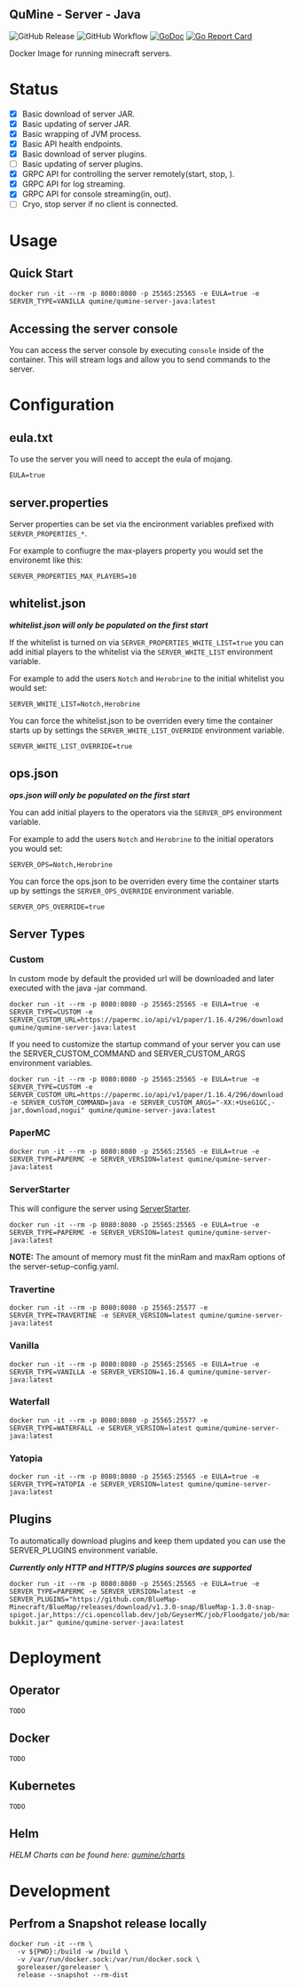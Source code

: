 QuMine - Server - Java
---
![GitHub Release](https://img.shields.io/github/v/release/qumine/qumine-server-java)
![GitHub Workflow](https://img.shields.io/github/workflow/status/qumine/qumine-server-java/release)
[![GoDoc](https://godoc.org/github.com/qumine/qumine-server-java?status.svg)](https://godoc.org/github.com/qumine/qumine-server-java)
[![Go Report Card](https://goreportcard.com/badge/github.com/qumine/qumine-server-java)](https://goreportcard.com/report/github.com/qumine/qumine-server-java)

Docker Image for running minecraft servers.

# Status

- [X] Basic download of server JAR.
- [X] Basic updating of server JAR.
- [X] Basic wrapping of JVM process.
- [X] Basic API health endpoints.
- [X] Basic download of server plugins.
- [ ] Basic updating of server plugins.
- [X] GRPC API for controlling the server remotely(start, stop, ).
- [X] GRPC API for log streaming.
- [X] GRPC API for console streaming(in, out).
- [ ] Cryo, stop server if no client is connected.

# Usage

## Quick Start

```
docker run -it --rm -p 8080:8080 -p 25565:25565 -e EULA=true -e SERVER_TYPE=VANILLA qumine/qumine-server-java:latest
```

## Accessing the server console

You can access the server console by executing ```console``` inside of the container. This will stream logs and allow you to send commands to the server.

# Configuration

## eula.txt

To use the server you will need to accept the eula of mojang.
```
EULA=true
```

## server.properties

Server properties can be set via the encironment variables prefixed with ```SERVER_PROPERTIES_*```.

For example to confiugre the max-players property you would set the environemt like this:
```
SERVER_PROPERTIES_MAX_PLAYERS=10
```

## whitelist.json

***whitelist.json will only be populated on the first start***

If the whitelist is turned on via ```SERVER_PROPERTIES_WHITE_LIST=true``` you can add initial players to the whitelist via the ```SERVER_WHITE_LIST``` environment variable.

For example to add the users ```Notch``` and ```Herobrine``` to the initial whitelist you would set:
```
SERVER_WHITE_LIST=Notch,Herobrine
```

You can force the whitelist.json to be overriden every time the container starts up by settings the ```SERVER_WHITE_LIST_OVERRIDE``` environment variable.
```
SERVER_WHITE_LIST_OVERRIDE=true
```

## ops.json

***ops.json will only be populated on the first start***

You can add initial players to the operators via the ```SERVER_OPS``` environment variable.

For example to add the users ```Notch``` and ```Herobrine``` to the initial operators you would set:
```
SERVER_OPS=Notch,Herobrine
```

You can force the ops.json to be overriden every time the container starts up by settings the ```SERVER_OPS_OVERRIDE``` environment variable.
```
SERVER_OPS_OVERRIDE=true
```

## Server Types

### Custom

In custom mode by default the provided url will be downloaded and later executed with the java -jar command.
```
docker run -it --rm -p 8080:8080 -p 25565:25565 -e EULA=true -e SERVER_TYPE=CUSTOM -e SERVER_CUSTOM_URL=https://papermc.io/api/v1/paper/1.16.4/296/download qumine/qumine-server-java:latest
```

If you need to customize the startup command of your server you can use the SERVER_CUSTOM_COMMAND and SERVER_CUSTOM_ARGS environment variables.
```
docker run -it --rm -p 8080:8080 -p 25565:25565 -e EULA=true -e SERVER_TYPE=CUSTOM -e SERVER_CUSTOM_URL=https://papermc.io/api/v1/paper/1.16.4/296/download -e SERVER_CUSTOM_COMMAND=java -e SERVER_CUSTOM_ARGS="-XX:+UseG1GC,-jar,download,nogui" qumine/qumine-server-java:latest
```

### PaperMC

```
docker run -it --rm -p 8080:8080 -p 25565:25565 -e EULA=true -e SERVER_TYPE=PAPERMC -e SERVER_VERSION=latest qumine/qumine-server-java:latest
```

### ServerStarter

This will configure the server using [ServerStarter](https://github.com/Yoosk/ServerStarter).
```
docker run -it --rm -p 8080:8080 -p 25565:25565 -e EULA=true -e SERVER_TYPE=PAPERMC -e SERVER_VERSION=latest qumine/qumine-server-java:latest
```

**NOTE:** The amount of memory must fit the minRam and maxRam options of the server-setup-config.yaml.

### Travertine

```
docker run -it --rm -p 8080:8080 -p 25565:25577 -e SERVER_TYPE=TRAVERTINE -e SERVER_VERSION=latest qumine/qumine-server-java:latest
```

### Vanilla

```
docker run -it --rm -p 8080:8080 -p 25565:25565 -e EULA=true -e SERVER_TYPE=VANILLA -e SERVER_VERSION=1.16.4 qumine/qumine-server-java:latest
```

### Waterfall

```
docker run -it --rm -p 8080:8080 -p 25565:25577 -e SERVER_TYPE=WATERFALL -e SERVER_VERSION=latest qumine/qumine-server-java:latest
```

### Yatopia

```
docker run -it --rm -p 8080:8080 -p 25565:25565 -e EULA=true -e SERVER_TYPE=YATOPIA -e SERVER_VERSION=latest qumine/qumine-server-java:latest
```

## Plugins

To automatically download plugins and keep them updated you can use the SERVER_PLUGINS environment variable.

***Currently only HTTP and HTTP/S plugins sources are supported***
```
docker run -it --rm -p 8080:8080 -p 25565:25565 -e EULA=true -e SERVER_TYPE=PAPERMC -e SERVER_VERSION=latest -e SERVER_PLUGINS="https://github.com/BlueMap-Minecraft/BlueMap/releases/download/v1.3.0-snap/BlueMap-1.3.0-snap-spigot.jar,https://ci.opencollab.dev/job/GeyserMC/job/Floodgate/job/master/lastSuccessfulBuild/artifact/bukkit/target/floodgate-bukkit.jar" qumine/qumine-server-java:latest
```

# Deployment

## Operator

```
TODO
```

## Docker

```
TODO
```

## Kubernetes

```
TODO
```

## Helm

*HELM Charts can be found here: [qumine/charts](https://github.com/qumine/charts)*

# Development

## Perfrom a Snapshot release locally

```
docker run -it --rm \
  -v ${PWD}:/build -w /build \
  -v /var/run/docker.sock:/var/run/docker.sock \
  goreleaser/goreleaser \
  release --snapshot --rm-dist
```